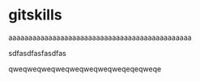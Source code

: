 # gitskills
aaaaaaaaaaaaaaaaaaaaaaaaaaaaaaaaaaaaaaaaaaaaaa

sdfasdfasfasdfas

qweqweqweqweqweqweqweqweqeqeqweqe

